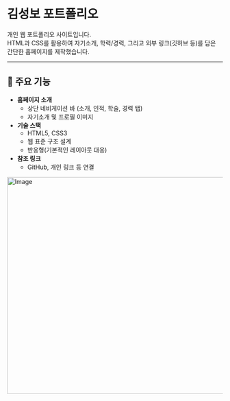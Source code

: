 # 김성보 포트폴리오

개인 웹 포트폴리오 사이트입니다.  
HTML과 CSS를 활용하여 자기소개, 학력/경력, 그리고 외부 링크(깃허브 등)를 담은 간단한 홈페이지를 제작했습니다.  

---

## 📌 주요 기능
- **홈페이지 소개**
  - 상단 네비게이션 바 (소개, 인적, 학술, 경력 탭)
  - 자기소개 및 프로필 이미지
- **기술 스택**
  - HTML5, CSS3
  - 웹 표준 구조 설계
  - 반응형(기본적인 레이아웃 대응)
- **참조 링크**
  - GitHub, 개인 링크 등 연결

<img width="535" height="505" alt="Image" src="https://github.com/user-attachments/assets/c88fbdca-6ad8-4edd-9989-510a3f9b494b" />
